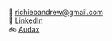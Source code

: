 📨 [richiebandrew@gmail.com](mailto:richiebandrew@gmail.com)  
🔗 <a href="https://www.linkedin.com/in/richardandrew75/" target="_blank">LinkedIn</a>  
🚲 <a href="https://audax.uk/" target="_blank">Audax</a>